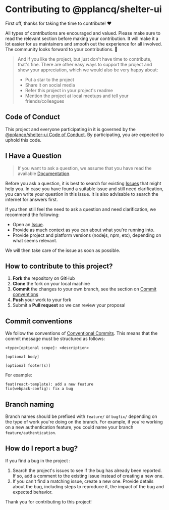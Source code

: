 # Contributing to @pplancq/shelter-ui

First off, thanks for taking the time to contribute! ❤️

All types of contributions are encouraged and valued.
Please make sure to read the relevant section before making your contribution.
It will make it a lot easier for us maintainers and smooth out the experience for all involved.
The community looks forward to your contributions. 🎉

> And if you like the project, but just don't have time to contribute, that's fine. There are other easy ways to support the project and show your appreciation, which we would also be very happy about:
>
> - Put a star to the project
> - Share it on social media
> - Refer this project in your project's readme
> - Mention the project at local meetups and tell your friends/colleagues

## Code of Conduct

This project and everyone participating in it is governed by the
[@pplancq/shelter-ui Code of Conduct](https://github.com/pplancq/.github/blob/main/CODE_OF_CONDUCT.md).
By participating, you are expected to uphold this code.

## I Have a Question

> If you want to ask a question, we assume that you have read the available [Documentation](https://github.com/pplancq/shelter-ui).

Before you ask a question, it is best to search for existing [Issues](https://github.com/pplancq/shelter-ui/issues) that might help you. In case you have found a suitable issue and still need clarification, you can write your question in this issue. It is also advisable to search the internet for answers first.

If you then still feel the need to ask a question and need clarification, we recommend the following:

- Open an [Issue](https://github.com/pplancq/shelter-ui/issues/new).
- Provide as much context as you can about what you're running into.
- Provide project and platform versions (nodejs, npm, etc), depending on what seems relevant.

We will then take care of the issue as soon as possible.

## How to contribute to this project?

1. **Fork** the repository on GitHub
2. **Clone** the fork on your local machine
3. **Commit** the changes to your own branch, see the section on [Commit conventions](#commit-conventions)
4. **Push** your work to your fork
5. Submit a **Pull request** so we can review your proposal

## Commit conventions

We follow the conventions of [Conventional Commits](https://www.conventionalcommits.org/). This means that the commit message must be structured as follows:

```
<type>[optional scope]: <description>

[optional body]

[optional footer(s)]
```

For example:

```
feat(react-template): add a new feature
fix(webpack-config): fix a bug
```

## Branch naming

Branch names should be prefixed with `feature/` or `bugfix/` depending on the type of work you're doing on the branch.
For example, if you're working on a new authentication feature, you could name your branch `feature/authentication`.

## How do I report a bug?

If you find a bug in the project :

1. Search the project's issues to see if the bug has already been reported. If so, add a comment to the existing issue instead of creating a new one.
2. If you can't find a matching issue, create a new one. Provide details about the bug, including steps to reproduce it, the impact of the bug and expected behavior.

Thank you for contributing to this project!
